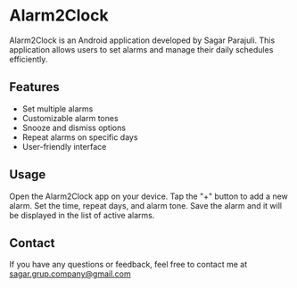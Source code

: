 # Alarm2Clock

Alarm2Clock is an Android application developed by Sagar Parajuli. This application allows users to set alarms and manage their daily schedules efficiently.

## Features

- Set multiple alarms
- Customizable alarm tones
- Snooze and dismiss options
- Repeat alarms on specific days
- User-friendly interface

## Usage
Open the Alarm2Clock app on your device.
Tap the "+" button to add a new alarm.
Set the time, repeat days, and alarm tone.
Save the alarm and it will be displayed in the list of active alarms.
## Contact
If you have any questions or feedback, feel free to contact me at sagar.grup.company@gmail.com
